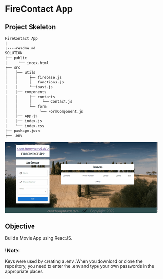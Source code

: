 # FireContact App
## Project Skeleton

```
FireContact App
|
|----readme.md         
SOLUTION
├── public
│     └── index.html
├── src
│    ├── utils
│    │     ├── firebase.js
│    │     ├── functions.js
│    │     └──toast.js
│    ├── components
│    │     ├── contacts
│    │     │     └── Contact.js
│    │     └── form
│    │          └── FormComponent.js
│    ├── App.js
│    ├── index.js
│    └── index.css
├── package.json
├── .env

```

![firecontact](firecontact.gif)

## Objective

Build a Movie App using ReactJS.
### !Note:
<p>Keys were used by creating a .env .When you download or clone the repository, you need to enter the .env and type your own passwords in the appropriate places</p>
